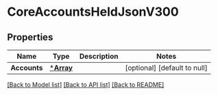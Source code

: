 # CoreAccountsHeldJsonV300

## Properties
Name | Type | Description | Notes
------------ | ------------- | ------------- | -------------
**Accounts** | [***Array**](array.md) |  | [optional] [default to null]

[[Back to Model list]](../README.md#documentation-for-models) [[Back to API list]](../README.md#documentation-for-api-endpoints) [[Back to README]](../README.md)


